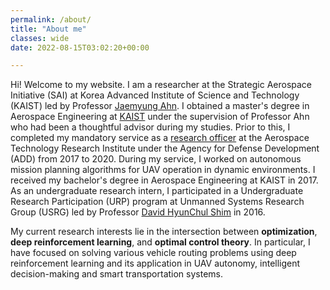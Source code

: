 ```yaml
---
permalink: /about/
title: "About me"
classes: wide
date: 2022-08-15T03:02:20+00:00

---
```

Hi! Welcome to my website. I am a researcher at the Strategic Aerospace Initiative (SAI) at Korea Advanced Institute of Science and Technology (KAIST) led by Professor [Jaemyung Ahn](http://sai.kaist.ac.kr/professor/). I obtained a master's degree in Aerospace Engineering at [KAIST](https://ae.kaist.ac.kr/pages/sub/sub01_01) under the supervision of Professor Ahn who had been a thoughtful advisor during my studies. Prior to this, I completed my mandatory service as a [research officer](https://www.rond.or.kr/CmsHome/MainDefault.aspx) at the Aerospace Technology Research Institute under the Agency for Defense Development (ADD) from 2017 to 2020. During my service, I worked on autonomous mission planning algorithms for UAV operation in dynamic environments. I received my bachelor's degree in Aerospace Engineering at KAIST in 2017. As an undergraduate research intern, I participated in a Undergraduate Research Participation (URP) program at Unmanned Systems Research Group (USRG) led by Professor [David HyunChul Shim](http://unmanned.kaist.ac.kr/) in 2016.

My current research interests lie in the intersection between **optimization**, **deep reinforcement learning**, and **optimal control theory**. In particular, I have focused on solving various vehicle routing problems using deep reinforcement learning and its application in UAV autonomy, intelligent decision-making and smart transportation systems. 

